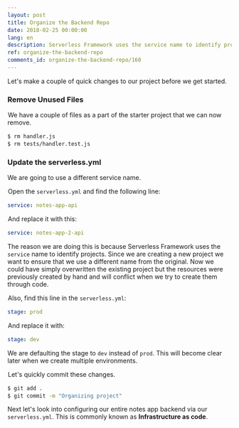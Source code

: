 ```yaml
---
layout: post
title: Organize the Backend Repo
date: 2018-02-25 00:00:00
lang: en
description: Serverless Framework uses the service name to identify projects. Since we are creating a new project we want to ensure that we use a different name from the original.
ref: organize-the-backend-repo
comments_id: organize-the-backend-repo/160
---
```


Let's make a couple of quick changes to our project before we get started.

### Remove Unused Files

<img class="code-marker" src="/assets/s.png" />We have a couple of files as a part of the starter project that we can now remove.

``` bash
$ rm handler.js
$ rm tests/handler.test.js
```

### Update the serverless.yml

We are going to use a different service name.

<img class="code-marker" src="/assets/s.png" />Open the `serverless.yml` and find the following line:

``` yml
service: notes-app-api
```

<img class="code-marker" src="/assets/s.png" />And replace it with this:

``` yml
service: notes-app-2-api
```

The reason we are doing this is because Serverless Framework uses the `service` name to identify projects. Since we are creating a new project we want to ensure that we use a different name from the original. Now we could have simply overwritten the existing project but the resources were previously created by hand and will conflict when we try to create them through code.

<img class="code-marker" src="/assets/s.png" />Also, find this line in the `serverless.yml`:

``` yml
stage: prod
``` 

<img class="code-marker" src="/assets/s.png" />And replace it with:

``` yml
stage: dev
```

We are defaulting the stage to `dev` instead of `prod`. This will become clear later when we create multiple environments.

<img class="code-marker" src="/assets/s.png" />Let's quickly commit these changes.

``` bash
$ git add .
$ git commit -m "Organizing project"
```

Next let's look into configuring our entire notes app backend via our `serverless.yml`. This is commonly known as **Infrastructure as code**.
